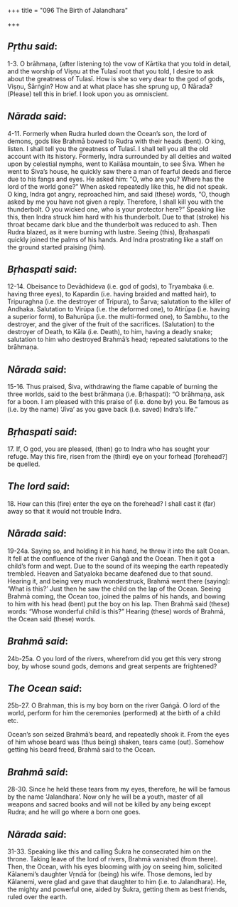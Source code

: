 +++
title = "096 The Birth of Jalandhara"

+++
 

## *Pṛthu said*:

1-3. O brāhmaṇa, (after listening to) the vow of Kārtika that you told in detail, and the worship of Viṣṇu at the Tulasī root that you told, I desire to ask about the greatness of Tulasī. How is she so very dear to the god of gods, Viṣṇu, Śārṅgin? How and at what place has she sprung up, O Nārada? (Please) tell this in brief. I look upon you as omniscient.

## *Nārada said*:

4-11. Formerly when Rudra hurled down the Ocean’s son, the lord of demons, gods like Brahmā bowed to Rudra with their heads (bent). O king, listen. I shall tell you the greatness of Tulasī. I shall tell you all the old account with its history. Formerly, Indra surrounded by all deities and waited upon by celestial nymphs, went to Kailāsa mountain, to see Śiva. When he went to Śiva’s house, he quickly saw there a man of fearful deeds and fierce due to his fangs and eyes. He asked him: “O, who are you? Where has the lord of the world gone?” When asked repeatedly like this, he did not speak. O king, Indra got angry, reproached him, and said (these) words, “O, though asked by me you have not given a reply. Therefore, I shall kill you with the thunderbolt. O you wicked one, who is your protector here?” Speaking like this, then Indra struck him hard with his thunderbolt. Due to that (stroke) his throat became dark blue and the thunderbolt was reduced to ash. Then Rudra blazed, as it were burning with lustre. Seeing (this), Bṛahaspati quickly joined the palms of his hands. And Indra prostrating like a staff on the ground started praising (him).

## *Bṛhaspati said*:

12-14. Obeisance to Devādhideva (i.e. god of gods), to Tryambaka (i.e. having three eyes), to Kapardin (i.e. having braided and matted hair), to Tripuraghna (i.e. the destroyer of Tripura), to Śarva; salutation to the killer of Andhaka. Salutation to Virūpa (i.e. the deformed one), to Atirūpa (i.e. having a superior form), to Bahurūpa (i.e. the multi-formed one), to Śambhu, to the destroyer, and the giver of the fruit of the sacrifices. (Salutation) to the destroyer of Death, to Kāla (i.e. Death), to him, having a deadly snake; salutation to him who destroyed Brahmā’s head; repeated salutations to the brāhmaṇa.

## *Nārada said*:

15-16. Thus praised, Śiva, withdrawing the flame capable of burning the three worlds, said to the best brāhmaṇa (i.e. Bṛhaspati): “O brāhmaṇa, ask for a boon. I am pleased with this praise of (i.e. done by) you. Be famous as (i.e. by the name) ‘Jīva’ as you gave back (i.e. saved) Indra’s life.”

## *Bṛhaspati said*:

17\. If, O god, you are pleased, (then) go to Indra who has sought your refuge. May this fire, risen from the (third) eye on your forhead [forehead?] be quelled.

## *The lord said*:

18\. How can this (fire) enter the eye on the forehead? I shall cast it (far) away so that it would not trouble Indra.

## *Nārada said*:

19-24a. Saying so, and holding it in his hand, he threw it into the salt Ocean. It fell at the confluence of the river Gaṅgā and the Ocean. Then it got a child’s form and wept. Due to the sound of its weeping the earth repeatedly trembled. Heaven and Satyaloka became deafened due to that sound. Hearing it, and being very much wonderstruck, Brahmā went there (saying): ‘What is this?’ Just then he saw the child on the lap of the Ocean. Seeing Brahmā coming, the Ocean too, joined the palms of his hands, and bowing to him with his head (bent) put the boy on his lap. Then Brahmā said (these) words: “Whose wonderful child is this?” Hearing (these) words of Brahmā, the Ocean said (these) words.

## *Brahmā said*:

24b-25a. O you lord of the rivers, wherefrom did you get this very strong boy, by whose sound gods, demons and great serpents are frightened?

## *The Ocean said*:

25b-27. O Brahman, this is my boy born on the river Gaṅgā. O lord of the world, perform for him the ceremonies (performed) at the birth of a child etc.

Ocean’s son seized Brahmā’s beard, and repeatedly shook it. From the eyes of him whose beard was (thus being) shaken, tears came (out). Somehow getting his beard freed, Brahmā said to the Ocean.

## *Brahmā said*:

28-30. Since he held these tears from my eyes, therefore, he will be famous by the name ‘Jalandhara’. Now only he will be a youth, master of all weapons and sacred books and will not be killed by any being except Rudra; and he will go where a born one goes.

## *Nārada said*:

31-33. Speaking like this and calling Śukra he consecrated him on the throne. Taking leave of the lord of rivers, Brahmā vanished (from there). Then, the Ocean, with his eyes blooming with joy on seeing him, solicited Kālanemi’s daughter Vṛndā for (being) his wife. Those demons, led by Kālanemi, were glad and gave that daughter to him (i.e. to Jalandhara). He, the mighty and powerful one, aided by Śukra, getting them as best friends, ruled over the earth.


